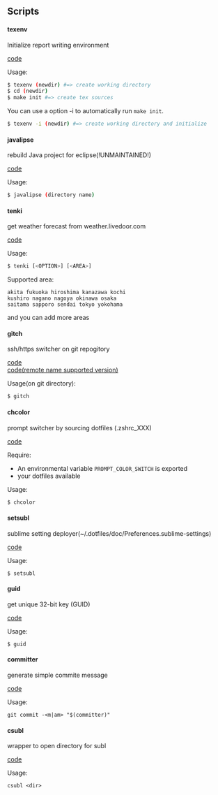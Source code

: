 ## Scripts

#### texenv

Initialize report writing environment

[code](texenv)

Usage:
~~~ bash
$ texenv (newdir) #=> create working directory
$ cd (newdir)
$ make init #=> create tex sources
~~~

You can use a option -i to automatically run `make init`.
~~~bash
$ texenv -i (newdir) #=> create working directory and initialize
~~~

#### javalipse

rebuild Java project for eclipse(!UNMAINTAINED!)

[code](javalipse)

Usage:
~~~ bash
$ javalipse (directory name)
~~~

#### tenki

get weather forecast from weather.livedoor.com

[code](tenki)

Usage:
~~~ bash
$ tenki [<OPTION>] [<AREA>]
~~~

Supported area:
~~~
akita fukuoka hiroshima kanazawa kochi
kushiro nagano nagoya okinawa osaka
saitama sapporo sendai tokyo yokohama
~~~
and you can add more areas

#### gitch

ssh/https switcher on git repogitory

[code](gitch)  
[code(remote name supported version)](https://github.com/tex2e/dotfiles/blob/master/bash/gitch.sh)

Usage(on git directory):
~~~bash
$ gitch
~~~

#### chcolor

prompt switcher by sourcing dotfiles (.zshrc_XXX)

[code](chcolor)

Require:
* An environmental variable `PROMPT_COLOR_SWITCH` is exported
* your dotfiles available

Usage:
~~~bash
$ chcolor
~~~

#### setsubl

sublime setting deployer(~/.dotfiles/doc/Preferences.sublime-settings)

[code](setsubl)

Usage:
~~~
$ setsubl
~~~

#### guid

get unique 32-bit key (GUID)

[code](guid)

Usage:
~~~
$ guid
~~~


#### committer

generate simple commite message

[code](committer)

Usage:
~~~
git commit -<m|am> "$(committer)"
~~~

#### csubl

wrapper to open directory for subl

[code](csubl)

Usage:
~~~
csubl <dir>
~~~